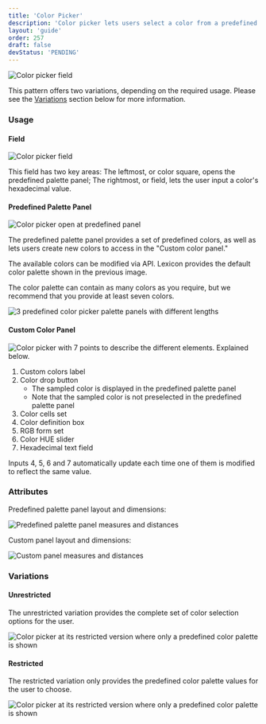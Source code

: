 ```yaml
---
title: 'Color Picker'
description: 'Color picker lets users select a color from a predefined palette, specify a color via its hexadecimal value, sample a color, and explore color values to create a custom color variation.'
layout: 'guide'
order: 257
draft: false
devStatus: 'PENDING'
---
```


![Color picker field](/images/lexicon/Picker-color-field.jpg)

This pattern offers two variations, depending on the required usage. Please see the [Variations](#variations) section below for more information.

### Usage

#### Field

![Color picker field](/images/lexicon/Picker-color-field.jpg)

This field has two key areas: The leftmost, or color square, opens the
predefined palette panel; The rightmost, or field, lets the user input a color's
hexadecimal value.

#### Predefined Palette Panel

![Color picker open at predefined panel](/images/lexicon/Picker-color-panel-predefined.jpg)

The predefined palette panel provides a set of predefined colors, as well as lets users create new colors to access in the "Custom color panel."

The available colors can be modified via API. Lexicon provides the default color palette shown in the previous image.

The color palette can contain as many colors as you require, but we recommend that you provide at least seven colors.

![3 predefined color picker palette panels with different lengths](/images/lexicon/Picker-color-predefined-colors.jpg)

#### Custom Color Panel

![Color picker with 7 points to describe the different elements. Explained below.](/images/lexicon/Picker-color-panel-custom-desc.jpg)

1. Custom colors label
2. Color drop button
    - The sampled color is displayed in the predefined palette panel
    - Note that the sampled color is not preselected in the predefined palette panel
3. Color cells set
4. Color definition box
5. RGB form set
6. Color HUE slider
7. Hexadecimal text field

Inputs 4, 5, 6 and 7 automatically update each time one of them is modified to reflect the same value.

### Attributes

Predefined palette panel layout and dimensions:

![Predefined palette panel measures and distances](/images/lexicon/Picker-color-panel-custom-measures.jpg)

Custom panel layout and dimensions:

![Custom panel measures and distances](/images/lexicon/Picker-color-panel-normal-measures.jpg)

### Variations

#### Unrestricted

The unrestricted variation provides the complete set of color selection options for the user.

![Color picker at its restricted version where only a predefined color palette is shown](/images/lexicon/Picker-color-not-restricted.jpg)

#### Restricted

The restricted variation only provides the predefined color palette values for the user to choose.

![Color picker at its restricted version where only a predefined color palette is shown](/images/lexicon/Picker-color-restricted.jpg)
